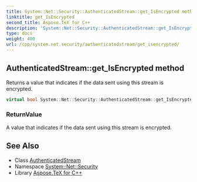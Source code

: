 ```yaml
---
title: System::Net::Security::AuthenticatedStream::get_IsEncrypted method
linktitle: get_IsEncrypted
second_title: Aspose.TeX for C++
description: 'System::Net::Security::AuthenticatedStream::get_IsEncrypted method. Returns a value that indicates if the data sent using this stream is encrypted in C++.'
type: docs
weight: 400
url: /cpp/system.net.security/authenticatedstream/get_isencrypted/
---
```

## AuthenticatedStream::get_IsEncrypted method


Returns a value that indicates if the data sent using this stream is encrypted.

```cpp
virtual bool System::Net::Security::AuthenticatedStream::get_IsEncrypted() const =0
```


### ReturnValue

A value that indicates if the data sent using this stream is encrypted.

## See Also

* Class [AuthenticatedStream](../)
* Namespace [System::Net::Security](../../)
* Library [Aspose.TeX for C++](../../../)
